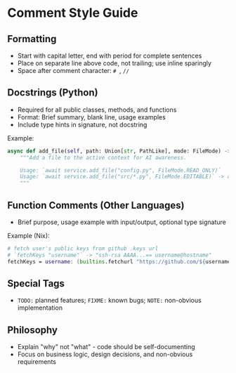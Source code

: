 # Comment Style Guide

## Formatting

- Start with capital letter, end with period for complete sentences
- Place on separate line above code, not trailing; use inline sparingly
- Space after comment character: `# `, `// `

## Docstrings (Python)

- Required for all public classes, methods, and functions
- Format: Brief summary, blank line, usage examples
- Include type hints in signature, not docstring

Example:

```python
async def add_file(self, path: Union[str, PathLike], mode: FileMode) -> bool:
    """Add a file to the active context for AI awareness.

    Usage: `await service.add_file("config.py", FileMode.READ_ONLY)`
    Usage: `await service.add_file("src/*.py", FileMode.EDITABLE)` -> adds all Python files
    """
```

## Function Comments (Other Languages)

- Brief purpose, usage example with input/output, optional type signature

Example (Nix):

```nix
# fetch user's public keys from github .keys url
# `fetchKeys "username"` -> "ssh-rsa AAAA...== username@hostname"
fetchKeys = username: (builtins.fetchurl "https://github.com/${username}.keys");
```

## Special Tags

- `TODO:` planned features; `FIXME:` known bugs; `NOTE:` non-obvious implementation

## Philosophy

- Explain "why" not "what" - code should be self-documenting
- Focus on business logic, design decisions, and non-obvious requirements
